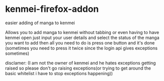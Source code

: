 # kenmei-firefox-addon
easier adding of manga to kenmei


Allows you to add manga to kenmei without tabbing or even having to have kenmei open just input your user details and select the status of the manga you want to add then all you need to do is press one button and it's done (sometimes you need to press it twice since the login api gives exceptions sometimes)

disclamer:
(I am not the owner of kenmei and he hates exceptions getting raised so please don't go raising exceptions(or trying to get around the basic whitelist i have to stop exceptions happening))


